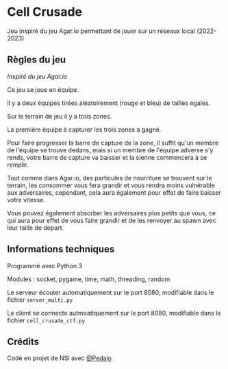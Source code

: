 # Cell Crusade
Jeu inspiré du jeu Agar.io permettant de jouer sur un réseaux local (2022-2023)

## Règles du jeu

*Inspiré du jeu Agar.io*

Ce jeu se joue en équipe.

Il y a deux équipes tirées aléatoirement (rouge et bleu) de tailles égales.

Sur le terrain de jeu il y a trois zones.

La première équipe à capturer les trois zones a gagné.

Pour faire progresser la barre de capture de la zone, il suffit qu'un membre de l'équipe se trouve dedans, mais si un membre de l'équipe adverse s'y rends, votre barre de capture va baisser et la sienne commencera à se remplir.

Tout comme dans Agar.io, des particules de nourriture se trouvent sur le terrain, les consommer vous fera grandir et vous rendra moins vulnérable aux adversaires, cependant, cela aura également pour effet de faire baisser votre vitesse.

Vous pouvez également absorber les adversaires plus petits que vous, ce qui aura pour effet de vous faire grandir et de les renvoyer au spawn avec leur taille de départ.

## Informations techniques
Programmé avec Python 3

Modules : socket, pygame, time, math, threading, random

Le serveur écouter automatiquement sur le port 8080, modifiable dans le fichier `server_multi.py`

Le client se connecte autmoatiquement sur le port 8080, modifiable dans le fichier `cell_crusade_ctf.py`

## Crédits
Codé en projet de NSI avec [@Pedalo](https://github.com/pedalo) 


